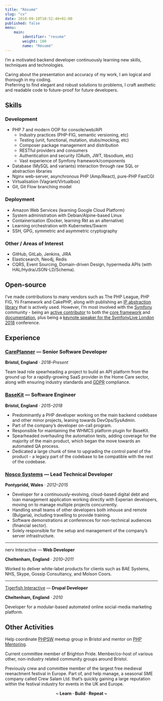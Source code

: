 ```yaml
---
title: "Résumé"
slug: "cv"
date: 2018-09-10T10:52:40+01:00
published: false
menu:
    main:
        identifier: "resume"
        weight: 100
        name: "Résumé"
---
```


I’m a motivated backend developer continuously learning new skills, techniques and technologies.

Caring about the presentation and accuracy of my work, I am logical and thorough in my coding.<br />
Preferring to find elegant and robust solutions to problems, I craft aesthetic and readable code to future-proof for future developers.

## Skills

### Development

- PHP 7 and modern OOP for console/web/API
  - Industry practices (PHP-FIG, semantic versioning, etc)
  - Testing (unit, functional, mutation, stubs/mocking, etc)
  - Composer package management and distribution
  - RESTful providers and consumers
  - Authentication and security (OAuth, JWT, libsodium, etc)
  - Vast experience of Symfony framework/components
- Database (MySQL and variants) interaction through raw SQL or abstraction libraries
- Nginx web-server, asynchronous PHP (Amp/React), pure-PHP FastCGI
- Virtualisation (Vagrant/Virtualbox)
- Git, Git Flow branching model

### Deployment

- Amazon Web Services (learning Google Cloud Platform)
- System administration with Debian/Alpine-based Linux
- Containerisation (Docker, learning Rkt as an alternative)
- Learning orchestration with Kubernetes/Swarm
- SSH, GPG, symmetric and asymmetric cryptography

### Other / Areas of Interest

- GitHub, GitLab, Jenkins, JIRA
- Elasticsearch, Neo4j, Redis
- CQRS, Event Sourcing, Domain-driven Design, hypermedia APIs (with HAL/Hydra/JSON-LD/Schema).

## Open-source

I’ve made contributions to many vendors such as The PHP League, PHP FIG, Yii Framework and CakePHP, along with publishing an [IP abstraction library](https://github.com/darsyn/ip) that is actively used.
However, I’m most involved with the [Symfony](https://symfony.com) community - being an [active contributor](https://symfony.com/blog/new-in-symfony-3-4-argon2i-password-hasher) to both the [core framework](https://github.com/symfony/symfony/commits?author=zanbaldwin) and [documentation](https://github.com/symfony/symfony-docs/commits?author=zanbaldwin), plus being a [keynote speaker for the SymfonyLive London 2018](https://london2018.live.symfony.com/speakers#session-2670) conference.

## Experience

### [CarePlanner](https://www.care-planner.co.uk/) — **Senior Software Developer**

**Bristol, England** · *2018–Present*

Team lead role spearheading a project to build an API platform from the ground up for a rapidly-growing SaaS provider in the Home Care sector, along with ensuring industry standards and [GDPR​](https://www.eugdpr.org/) compliance.

### [BaseKit](https://www.basekit.com/) — **Software Engineer**

**Bristol, England** · *2015–2018*

- Predominantly a PHP developer working on the main backend codebase and other minor projects, leaning towards DevOps/SysAdmin.
- Part of the company’s developer on-call program.
- Responsible for maintaining the WHMCS platform plugin for BaseKit.
- Spearheaded overhauling the automation tests, adding coverage for the majority of the main product, which began the move towards an automated QA process.
- Dedicated a large chunk of time to upgrading the control panel of the product - a legacy part of the codebase to be compatible with the rest of the codebase.

### [Nosco Systems](https://nosco-systems.com/) — **Lead Technical Developer**
**Pontypridd, Wales** · *2012–2015*

- Developer for a continuously-evolving, cloud-based digital debt and loan management application working directly with Experian developers, moving on to manage multiple projects concurrently.
- Handling small teams of other developers both inhouse and remote (Bulgaria), including travelling to provide training.
- Software demonstrations at conferences for non-technical audiences (financial sector).
- Solely responsible for the setup and management of the company’s server infrastructure.

---

nerv Interactive — ​**Web Developer**

**Cheltenham, England** · *2010–2011*

Worked to deliver white-label products for clients such as BAE Systems, NHS, Skype, Gossip Consultancy, and Molson Coors.

---

[Tigerfish Interactive](https://tiger-fish.com/) — ​ **Drupal Developer**

**Cheltenham, England** · *2010*

Developer for a modular-based automated online social-media marketing platform.

## Other Activities

Help coordinate [​PHPSW​](http://phpsw.uk/) meetup group in Bristol and mentor on [PHP Mentoring](http://php-mentoring.org/)​.

Current committee member of Brighton Pride. Member/co-host of various other, non-industry related community groups around Bristol.

Previously crew and committee member of the largest free medieval reenactment festival in Europe. Part of, and help manage, a seasonal SME company called Crew Salam Ltd. that’s quickly gaining a large reputation within the festival industry for events in the UK and Europe.

**<center>~ Learn &middot; Build &middot; Repeat ~</center>**
